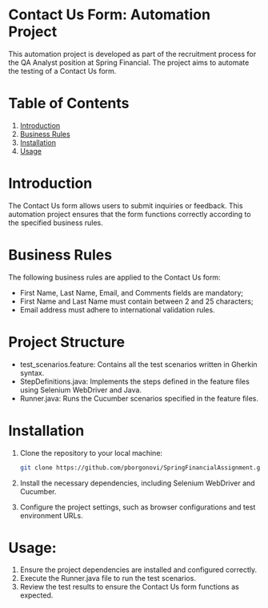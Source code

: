 # Contact Us Form: Automation Project

This automation project is developed as part of the recruitment process for the QA Analyst position at Spring Financial. The project aims to automate the testing of a Contact Us form.

# Table of Contents

1. [Introduction](#introduction)
2. [Business Rules](#business-rules)
3. [Installation](#installation)
5. [Usage](#usage)

# Introduction

The Contact Us form allows users to submit inquiries or feedback. This automation project ensures that the form functions correctly according to the specified business rules.

# Business Rules

The following business rules are applied to the Contact Us form:
- First Name, Last Name, Email, and Comments fields are mandatory;  
- First Name and Last Name must contain between 2 and 25 characters;  
- Email address must adhere to international validation rules.

# Project Structure 

- test_scenarios.feature: Contains all the test scenarios written in Gherkin syntax.  
- StepDefinitions.java: Implements the steps defined in the feature files using Selenium WebDriver and Java.  
- Runner.java: Runs the Cucumber scenarios specified in the feature files.

# Installation

1. Clone the repository to your local machine:

    ```bash
    git clone https://github.com/pborgonovi/SpringFinancialAssignment.git
    ```

2. Install the necessary dependencies, including Selenium WebDriver and Cucumber.

3. Configure the project settings, such as browser configurations and test environment URLs.

# Usage:

1. Ensure the project dependencies are installed and configured correctly.
2. Execute the Runner.java file to run the test scenarios.
3. Review the test results to ensure the Contact Us form functions as expected.
